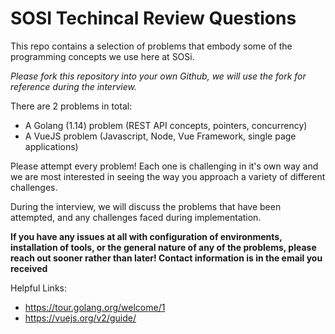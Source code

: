 # SOSI Techincal Review Questions

This repo contains a selection of problems that embody some of the programming concepts we use here at SOSi.

*Please fork this repository into your own Github, we will use the fork for reference during the interview.*

There are 2 problems in total:

- A Golang (1.14) problem (REST API concepts, pointers, concurrency)
- A VueJS problem (Javascript, Node, Vue Framework, single page applications)

Please attempt every problem! Each one is challenging in it's own way and we are most interested in seeing the way you approach a variety of different challenges.

During the interview, we will discuss the problems that have been attempted, and any challenges faced during implementation.

**If you have any issues at all with configuration of environments, installation of tools, or the general nature of any of the problems, please reach out sooner rather than later! Contact information is in the email you received** 

Helpful Links:  
- https://tour.golang.org/welcome/1
- https://vuejs.org/v2/guide/